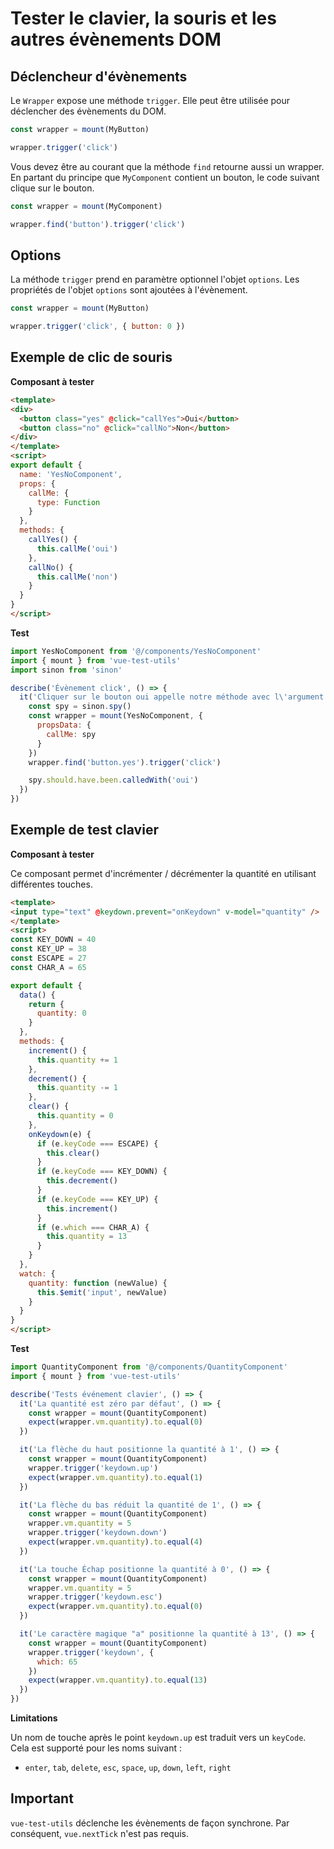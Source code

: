# Tester le clavier, la souris et les autres évènements DOM

## Déclencheur d'évènements


Le `Wrapper` expose une méthode `trigger`. Elle peut être utilisée pour déclencher des évènements du DOM.

```js
const wrapper = mount(MyButton)

wrapper.trigger('click')
```

Vous devez être au courant que la méthode `find` retourne aussi un wrapper. En partant du principe que `MyComponent` contient un bouton, le code suivant clique sur le bouton.

```js
const wrapper = mount(MyComponent)

wrapper.find('button').trigger('click')
```

## Options

La méthode `trigger` prend en paramètre optionnel l'objet `options`. Les propriétés de l'objet `options` sont ajoutées à l'évènement.

```js
const wrapper = mount(MyButton)

wrapper.trigger('click', { button: 0 })
```


## Exemple de clic de souris

**Composant à tester**

```html
<template>
<div>
  <button class="yes" @click="callYes">Oui</button>
  <button class="no" @click="callNo">Non</button>
</div>
</template>
<script>
export default {
  name: 'YesNoComponent',
  props: {
    callMe: {
      type: Function
    }
  },
  methods: {
    callYes() {
      this.callMe('oui')
    },
    callNo() {
      this.callMe('non')
    }
  }
}
</script>

```

**Test**

```js
import YesNoComponent from '@/components/YesNoComponent'
import { mount } from 'vue-test-utils'
import sinon from 'sinon'

describe('Évènement click', () => {
  it('Cliquer sur le bouton oui appelle notre méthode avec l\'argument "oui"', () => {
    const spy = sinon.spy()
    const wrapper = mount(YesNoComponent, {
      propsData: {
        callMe: spy
      }
    })
    wrapper.find('button.yes').trigger('click')

    spy.should.have.been.calledWith('oui')
  })
})
```

## Exemple de test clavier

**Composant à tester**

Ce composant permet d'incrémenter / décrémenter la quantité en utilisant différentes touches.

```html
<template>
<input type="text" @keydown.prevent="onKeydown" v-model="quantity" />
</template>
<script>
const KEY_DOWN = 40
const KEY_UP = 38
const ESCAPE = 27
const CHAR_A = 65

export default {
  data() {
    return {
      quantity: 0
    }
  },
  methods: {
    increment() {
      this.quantity += 1
    },
    decrement() {
      this.quantity -= 1
    },
    clear() {
      this.quantity = 0
    },
    onKeydown(e) {
      if (e.keyCode === ESCAPE) {
        this.clear()
      }
      if (e.keyCode === KEY_DOWN) {
        this.decrement()
      }
      if (e.keyCode === KEY_UP) {
        this.increment()
      }
      if (e.which === CHAR_A) {
        this.quantity = 13
      }
    }
  },
  watch: {
    quantity: function (newValue) {
      this.$emit('input', newValue)
    }
  }
}
</script>

```

**Test**

```js
import QuantityComponent from '@/components/QuantityComponent'
import { mount } from 'vue-test-utils'

describe('Tests événement clavier', () => {
  it('La quantité est zéro par défaut', () => {
    const wrapper = mount(QuantityComponent)
    expect(wrapper.vm.quantity).to.equal(0)
  })

  it('La flèche du haut positionne la quantité à 1', () => {
    const wrapper = mount(QuantityComponent)
    wrapper.trigger('keydown.up')
    expect(wrapper.vm.quantity).to.equal(1)
  })

  it('La flèche du bas réduit la quantité de 1', () => {
    const wrapper = mount(QuantityComponent)
    wrapper.vm.quantity = 5
    wrapper.trigger('keydown.down')
    expect(wrapper.vm.quantity).to.equal(4)
  })

  it('La touche Échap positionne la quantité à 0', () => {
    const wrapper = mount(QuantityComponent)
    wrapper.vm.quantity = 5
    wrapper.trigger('keydown.esc')
    expect(wrapper.vm.quantity).to.equal(0)
  })

  it('Le caractère magique "a" positionne la quantité à 13', () => {
    const wrapper = mount(QuantityComponent)
    wrapper.trigger('keydown', {
      which: 65
    })
    expect(wrapper.vm.quantity).to.equal(13)
  })
})

```

**Limitations**

Un nom de touche après le point `keydown.up` est traduit vers un `keyCode`. Cela est supporté pour les noms suivant :

* `enter`, `tab`, `delete`, `esc`, `space`, `up`, `down`, `left`, `right`

## Important

`vue-test-utils` déclenche les évènements de façon synchrone. Par conséquent, `vue.nextTick` n'est pas requis.
